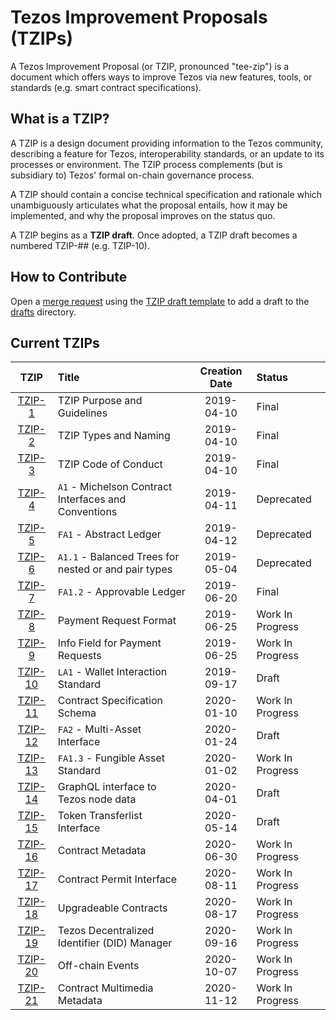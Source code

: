 # Tezos Improvement Proposals (TZIPs)

A Tezos Improvement Proposal (or TZIP, pronounced "tee-zip") is a document which offers ways to improve Tezos via new features, tools, or standards (e.g. smart contract specifications).

## What is a TZIP?

A TZIP is a design document providing information to the Tezos community,
describing a feature for Tezos, interoperability standards, or an update to its processes or environment. 
The TZIP process complements (but is subsidiary to) Tezos' formal on-chain governance process. 

A TZIP should contain a concise technical specification and rationale which unambiguously articulates what the
proposal entails, how it may be implemented, and why the proposal improves on the status quo.

A TZIP begins as a **TZIP draft**. Once adopted, 
a TZIP draft becomes a numbered TZIP-## (e.g. TZIP-10).

## How to Contribute

Open a [merge request](https://gitlab.com/tzip/tzip/-/merge_requests) using the [TZIP draft template](https://gitlab.com/tzip/tzip/-/blob/master/drafts/tzip-template.md) to add a draft to the [drafts](https://gitlab.com/tzip/tzip/-/tree/master/drafts) directory.

## Current TZIPs

|    TZIP   | Title                                                | Creation Date | Status           |
| :-------: | :--------------------------------------------------- | :-----------: | :--------------- |
| [TZIP-1]  | TZIP Purpose and Guidelines                          |  2019-04-10   | Final            |
| [TZIP-2]  | TZIP Types and Naming                                |  2019-04-10   | Final            |
| [TZIP-3]  | TZIP Code of Conduct                                 |  2019-04-10   | Final            |
| [TZIP-4]  | `A1` - Michelson Contract Interfaces and Conventions |  2019-04-11   | Deprecated       |
| [TZIP-5]  | `FA1` - Abstract Ledger                              |  2019-04-12   | Deprecated       |
| [TZIP-6]  | `A1.1` - Balanced Trees for nested or and pair types |  2019-05-04   | Deprecated       |
| [TZIP-7]  | `FA1.2` - Approvable Ledger                          |  2019-06-20   | Final            |
| [TZIP-8]  | Payment Request Format                               |  2019-06-25   | Work In Progress |
| [TZIP-9]  | Info Field for Payment Requests                      |  2019-06-25   | Work In Progress |
| [TZIP-10] | `LA1` - Wallet Interaction Standard                  |  2019-09-17   | Draft            |
| [TZIP-11] | Contract Specification Schema                        |  2020-01-10   | Work In Progress |
| [TZIP-12] | `FA2` - Multi-Asset Interface                        |  2020-01-24   | Draft            |
| [TZIP-13] | `FA1.3` - Fungible Asset Standard                    |  2020-01-02   | Work In Progress |
| [TZIP-14] | GraphQL interface to Tezos node data                 |  2020-04-01   | Draft            |
| [TZIP-15] | Token Transferlist Interface                         |  2020-05-14   | Draft            |
| [TZIP-16] | Contract Metadata                                    |  2020-06-30   | Work In Progress |
| [TZIP-17] | Contract Permit Interface                            |  2020-08-11   | Work In Progress |
| [TZIP-18] | Upgradeable Contracts                                |  2020-08-17   | Work In Progress |
| [TZIP-19] | Tezos Decentralized Identifier (DID) Manager         |  2020-09-16   | Work In Progress |
| [TZIP-20] | Off-chain Events                                     |  2020-10-07   | Work In Progress |
| [TZIP-21] | Contract Multimedia Metadata                       |  2020-11-12   | Work In Progress |

[TZIP-1]: proposals/tzip-1/tzip-1.md
[TZIP-2]: proposals/tzip-2/tzip-2.md
[TZIP-3]: proposals/tzip-3/tzip-3.md
[TZIP-4]: proposals/tzip-4/tzip-4.md
[TZIP-5]: proposals/tzip-5/tzip-5.md
[TZIP-6]: proposals/tzip-6/tzip-6.md
[TZIP-7]: proposals/tzip-7/tzip-7.md
[TZIP-8]: proposals/tzip-8/tzip-8.md
[TZIP-9]: proposals/tzip-9/tzip-9.md
[TZIP-10]: proposals/tzip-10/tzip-10.md
[TZIP-11]: proposals/tzip-11/tzip-11.md
[TZIP-12]: proposals/tzip-12/tzip-12.md
[TZIP-13]: proposals/tzip-13/tzip-13.md
[TZIP-14]: proposals/tzip-14/tzip-14.md
[TZIP-15]: proposals/tzip-15/tzip-15.md
[TZIP-16]: proposals/tzip-16/tzip-16.md
[TZIP-17]: proposals/tzip-17/tzip-17.md
[TZIP-18]: proposals/tzip-18/tzip-18.md
[TZIP-19]: proposals/tzip-19/tzip-19.md
[TZIP-20]: proposals/tzip-20/tzip-20.md
[TZIP-21]: proposals/tzip-21/tzip-21.md
